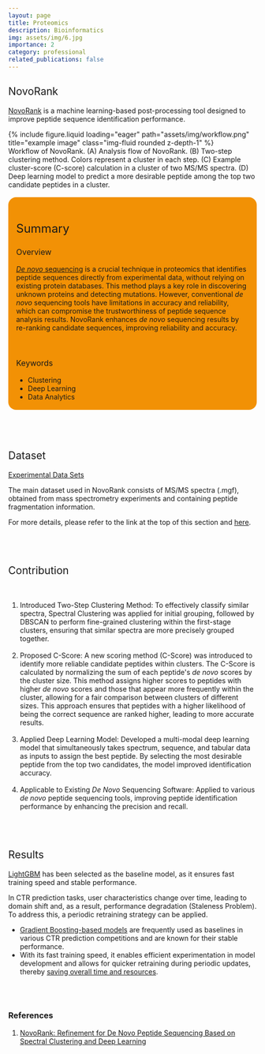 ```yaml
---
layout: page
title: Proteomics
description: Bioinformatics
img: assets/img/6.jpg
importance: 2
category: professional
related_publications: false
---
```


<style>
    :root {
        --summary-background-color: #f29105; /* 기본 모드 배경색 */
    }

    html[data-theme="dark"] {
        --summary-background-color: var(--global-hover-color); /* 다크 모드 배경색 */
    }

    .summary-container {
        background-color: var(--summary-background-color);
        padding: 1rem 1rem 0.25rem 1rem;
        border-radius: 1rem;
    }
</style>

<h2 style="font-weight: 400;">NovoRank</h2>
<p>
    <a href="https://github.com/jangho721/NovoRank">NovoRank</a> is a machine learning-based post-processing tool designed to improve peptide sequence identification performance.
</p>

<div class="row justify-content-center text-center">
    <div class="col-sm mt-3 mt-md-0" style="max-width: 700px;">
        {% include figure.liquid loading="eager" path="assets/img/workflow.png" title="example image" class="img-fluid rounded z-depth-1" %}
    </div>
</div>

<div class="caption" style="text-align: left;">
    Workflow of NovoRank. (A) Analysis flow of NovoRank. (B) Two-step clustering method. Colors represent a cluster in each step. (C)
Example cluster-score (C-score) calculation in a cluster of two MS/MS spectra. (D) Deep learning model to predict a more desirable peptide
among the top two candidate peptides in a cluster.
</div>
<br>

<!-- Summary 부분을 summary-container 클래스로 감쌈 -->
<div class="summary-container">
    <h2 style="font-weight: 400; font-size: 1.5rem;">Summary</h2>
    <h3 style="font-weight: 400; font-size: 1rem;">Overview</h3>
    <p>
        <u><em>De novo</em> sequencing</u> is a crucial technique in proteomics that identifies peptide sequences directly from experimental data, without relying on existing protein databases. This method plays a key role in discovering unknown proteins and detecting mutations. However, conventional <em>de novo</em> sequencing tools have limitations in accuracy and reliability, which can compromise the trustworthiness of peptide sequence analysis results. <strong style="font-weight: 400;">NovoRank</strong> enhances <em>de novo</em> sequencing results by re-ranking candidate sequences, improving reliability and accuracy.
    </p>
    <br>
    <h3 style="font-weight: 400; font-size: 1rem;">Keywords</h3>
    <ul>
        <li>Clustering</li>
        <li>Deep Learning</li>
        <li>Data Analytics</li>
    </ul>
</div>
<br>
<br>
<br>

<h2 style="font-weight: 400;">Dataset</h2>
<p>
    <a href="https://zenodo.org/records/14046459">Experimental Data Sets</a>
</p>
<p>
    The main dataset used in NovoRank consists of MS/MS spectra (.mgf), obtained from mass spectrometry experiments and containing peptide fragmentation information.
</p>
<p>
    For more details, please refer to the link at the top of this section and <a href="https://github.com/jangho721/NovoRank/tree/main/data">here</a>.
</p>
<br>
<br>

<h2 style="font-weight: 400;">Contribution</h2>
<br>
<ol>
    <li><strong style="font-weight: 400;">Introduced Two-Step Clustering Method</strong>: To effectively classify similar spectra, Spectral Clustering was applied for initial grouping, followed by DBSCAN to perform fine-grained clustering within the first-stage clusters, ensuring that similar spectra are more precisely grouped together.</li>
    <br>
    <li><strong style="font-weight: 400;">Proposed C-Score</strong>: A new scoring method (C-Score) was introduced to identify more reliable candidate peptides within clusters. The C-Score is calculated by normalizing the sum of each peptide's <em>de novo</em> scores by the cluster size. This method assigns higher scores to peptides with higher <em>de novo</em> scores and those that appear more frequently within the cluster, allowing for a fair comparison between clusters of different sizes. This approach ensures that peptides with a higher likelihood of being the correct sequence are ranked higher, leading to more accurate results.</li>
    <br>
    <li><strong style="font-weight: 400;">Applied Deep Learning Model</strong>: Developed a multi-modal deep learning model that simultaneously takes spectrum, sequence, and tabular data as inputs to assign the best peptide. By selecting the most desirable peptide from the top two candidates, the model improved identification accuracy.</li>
    <br>
    <li><strong style="font-weight: 400;">Applicable to Existing <em>De Novo</em> Sequencing Software</strong>: Applied to various <em>de novo</em> peptide sequencing tools, improving peptide identification performance by enhancing the precision and recall.</li>
</ol>
<br>
<br>

<h2 style="font-weight: 400;">Results</h2>
<p>
    <a href="https://lightgbm.readthedocs.io/en/latest/">LightGBM</a> has been selected as the baseline model, as it ensures <strong style="font-weight: 400;">fast training speed and stable performance</strong>.
</p>
<p>
    In CTR prediction tasks, user characteristics change over time, leading to <strong style="font-weight: 400;">domain shift</strong> and, as a result, performance degradation (<strong style="font-weight: 400;">Staleness Problem</strong>). To address this, a periodic retraining strategy can be applied.
</p>
<ul>
    <li><u>Gradient Boosting-based models</u> are frequently used as baselines in various CTR prediction competitions and are known for their stable performance.</li>
    <li>With its fast training speed, it enables efficient experimentation in model development and allows for quicker retraining during periodic updates, thereby <u>saving overall time and resources</u>.</li>
</ul>
<br>
<br>

<section>
    <h3>References</h3>
        <ol>
            <li><a href="https://jangho721.github.io/assets/pdf/MS_NovoRank_JPR2024.pdf">NovoRank: Refinement for De Novo Peptide Sequencing Based on Spectral Clustering and Deep Learning
</a></li>
        </ol>
</section>
